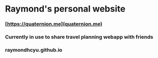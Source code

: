 # Raymond's personal website
### [https://quaternion.me](quaternion.me)
### Currently in use to share travel planning webapp with friends
### raymondhcyu.github.io
